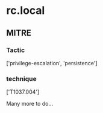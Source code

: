 # rc.local

## MITRE

### Tactic
['privilege-escalation', 'persistence']

### technique
['T1037.004']

Many more to do...

